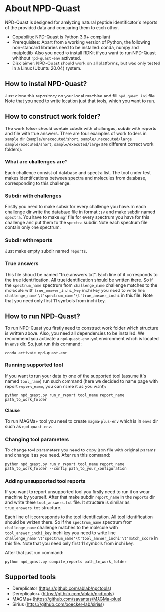 # About NPD-Quast
NPD-Quast is designed for analyzing natural peptide identificator\`s reports of the provided data and comparing them to each other.

* Copability: NPD-Quast is Python 3.9+ compliant
* Prerequisites: Apart from a working version of Python, the following non-standard libraries need to be installed: conda, numpy and matplotlib. Also you need to install RDKit if you want to run NPD-Quast whithout `npd-quast-env` activated.
* Disclaimer: NPD-Quast should work on all platforms, but was only tested in a Linux (Ubuntu 20.04) system.

## How to instal NPD-Quast?
Just clone this repository on your local machine and fill `npd_quast.ini` file. Note that you need to write location just that tools, which you want to run.

## How to construct work folder?
The work folder should contain subdir with challenges, subdir with reports and file with true answers. There are four examples of work folders in `sample` dir (`sample/unexecuted/short`, `sample/unexecuted/large`, `sample/executed/short`, `sample/executed/large` are different correct work folders).

### What are challenges are?
Each challenge consist of database and spectra list. The tool under test makes identifications between spectra and molecules from database, corresponding to this challenge.

### Subdir with challenges
Firstly you need to make subsir for every challenge you have. In each challenge dir write the database file in format `csv` and make subdir named `spectra`. You have to make `mgf` file for every spectrum you have for this challenge and put them to the `spectra` subdir. Note each spectrum file contain only one spectrum.

### Subdir with reports
Just make empty subdir named `reports`.

### True answers
This file should be named "true.answers.txt". Each line of it corresponds to the true identification. All true identification should be written there. So if the `spectrum_name` spectrum from `challenge_name` challenge matches to the molecule with `true_answer_inchi_key` inchi key you need to write line `challenge_name'\t'spectrum_name'\t'true_answer_inchi` in this file. Note that you need only first 11 symbols from inchi key.

## How to run NPD-Quast?
To run NPD-Quast you firstly need to construct work folder which structure is written above. Also, you need all dependencies to be installed. We recommend you activate a `npd-quast-env.yml` environment which is located in `envs` dir. So, just run this command:

```conda activate npd-quast-env```

### Running supported tool
If you want to run your data by one of the supported tool (assume it\`s named `tool_name`) run such command (here we decided to name page with report `report_name`, you can name it as you want):

```python npd_quast.py run_n_report tool_name report_name path_to_work_folder```

#### Clause
To run MAGMa+ tool you need to create `magma-plus-env` which is in `envs` dir such as `npd-quast-env`.

### Changing tool parameters
To change tool parameters you need to copy json file with original params and change it as you need. After run this command:

```python npd_quast.py run_n_report tool_name report_name path_to_work_folder --config path_to_your_configuration```

### Adding unsupported tool reports
If you want to report unsupported tool you firstly need to run it on wour machine by yourself. After that make subdir `report_name` in the `reports` dir and write there `tool_answers.txt` file. It structure is similar as `true_answers.txt` structure. 

Each line of it corresponds to the tool identification. All tool identification should be written there. So if the `spectrum_name` spectrum from `challenge_name` challenge matches to the molecule with `tool_answer_inchi_key` inchi key you need to write line `challenge_name'\t'spectrum_name'\t'tool_answer_inchi'\t'match_score` in this file. Note that you need only first 11 symbols from inchi key.

After that just run command:

```python npd_quast.py compile_reports path_to_work_folder```

## Supported tools
* Dereplicator (https://github.com/ablab/npdtools)
* Dereplicator+ (https://github.com/ablab/npdtools)
* MAGMa+ (https://github.com/savantas/MAGMa-plus)
* Sirius (https://github.com/boecker-lab/sirius)
